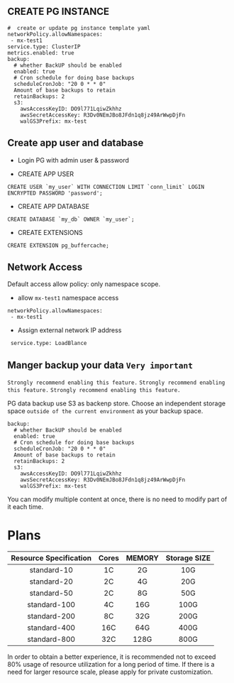 ## CREATE PG INSTANCE

```
#  create or update pg instance template yaml
networkPolicy.allowNamespaces:
 - mx-test1 
service.type: ClusterIP
metrics.enabled: true
backup:
  # whether BackUP should be enabled
  enabled: true
  # Cron schedule for doing base backups
  scheduleCronJob: "20 0 * * 0"
  Amount of base backups to retain
  retainBackups: 2
  s3:
    awsAccessKeyID: DO9l771LqiwZkhhz
    awsSecretAccessKey: R3Dv0NEmJBo8JFdn1q8jz49ArWwpDjFn
    walGS3Prefix: mx-test
```

## Create app user and database

- Login PG with admin user & password

- CREATE APP USER
```
CREATE USER `my_user` WITH CONNECTION LIMIT `conn_limit` LOGIN ENCRYPTED PASSWORD 'password';
```
- CREATE APP DATABASE
```
CREATE DATABASE `my_db` OWNER `my_user`;
```
- CREATE EXTENSIONS
```
CREATE EXTENSION pg_buffercache;
```

## Network Access

Default access allow policy: only namespace scope.

- allow `mx-test1` namespace access 
```
networkPolicy.allowNamespaces:
 - mx-test1 
```

 - Assign external network IP address
```
 service.type: LoadBlance
```

 ## Manger backup your data `Very important`
 
`Strongly recommend enabling this feature.`
`Strongly recommend enabling this feature.`
`Strongly recommend enabling this feature.`

PG data backup use S3 as backenp store. Choose an independent storage space `outside of the current environment` as your backup space.
```
backup:
  # whether BackUP should be enabled
  enabled: true
  # Cron schedule for doing base backups
  scheduleCronJob: "20 0 * * 0"
  Amount of base backups to retain
  retainBackups: 2
  s3:
    awsAccessKeyID: DO9l771LqiwZkhhz
    awsSecretAccessKey: R3Dv0NEmJBo8JFdn1q8jz49ArWwpDjFn
    walGS3Prefix: mx-test
```

You can modify multiple content at once, there is no need to modify part of it each time.

# Plans

| Resource Specification | Cores | MEMORY | Storage SIZE |
| :---: | :---: | :---: | :---: | 
| standard-10 | 1C | 2G | 10G |  
| standard-20 | 2C | 4G | 20G | 
| standard-50 | 2C | 8G | 50G | 
| standard-100 | 4C | 16G | 100G |  
| standard-200 | 8C | 32G | 200G |  
| standard-400 | 16C | 64G | 400G | 
| standard-800 | 32C | 128G | 800G | 

In order to obtain a better experience, it is recommended not to exceed 80% usage of resource utilization for a long period of time. If there is a need for larger resource scale, please apply for private customization.

